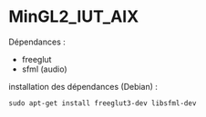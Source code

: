# MinGL2_IUT_AIX
Dépendances : 
* freeglut
* sfml (audio)

installation des dépendances (Debian) :
```
sudo apt-get install freeglut3-dev libsfml-dev
```
